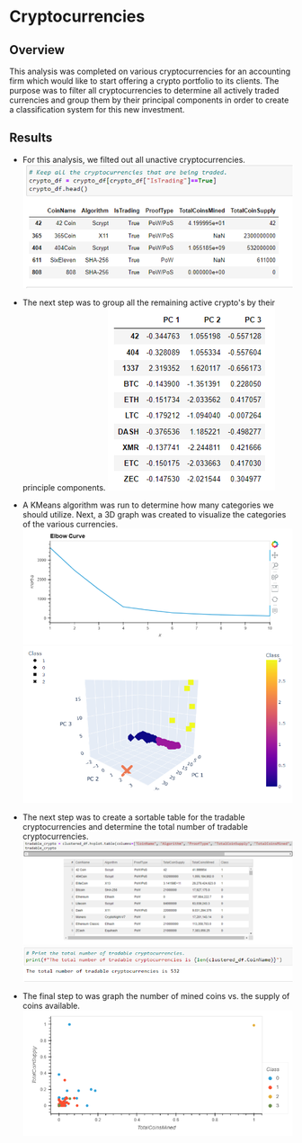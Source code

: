 # Cryptocurrencies

## Overview
This analysis was completed on various cryptocurrencies for an accounting firm which would like to start offering a crypto portfolio to its clients. The purpose was to filter all cryptocurrencies to determine all actively traded currencies and group them by their principal components in order to create a classification system for this new investment. 

## Results
* For this analysis, we filted out all unactive cryptocurrencies.
![active_cryptos](https://github.com/BryantKlewer/Cryptocurrencies/blob/main/Pictures/active_cryptos.png)

* The next step was to group all the remaining active crypto's by their principle components.
![pc_grouping](https://github.com/BryantKlewer/Cryptocurrencies/blob/main/Pictures/pc_grouping.png)

* A KMeans algorithm was run to determine how many categories we should utilize. Next, a 3D graph was created to visualize the categories of the various currencies.
![elbow_curve](https://github.com/BryantKlewer/Cryptocurrencies/blob/main/Pictures/elbow_curve.png)
![crypto_grouping](https://github.com/BryantKlewer/Cryptocurrencies/blob/main/Pictures/crypto_grouping.png)

* The next step was to create a sortable table for the tradable cryptocurrencies and determine the total number of tradable cryptocurrencies.
![tradable_crypto_table](https://github.com/BryantKlewer/Cryptocurrencies/blob/main/Pictures/tradable_crypto_table.png)
![num_of_cryptos](https://github.com/BryantKlewer/Cryptocurrencies/blob/main/Pictures/num_of_cryptos.png)

* The final step to was graph the number of mined coins vs. the supply of coins available. 
![coins_mined_supply](https://github.com/BryantKlewer/Cryptocurrencies/blob/main/Pictures/coins_mined_supply.png)
